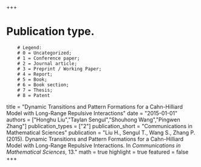 +++
# Publication type.
        # Legend: 
        # 0 = Uncategorized; 
        # 1 = Conference paper; 
        # 2 = Journal article;
        # 3 = Preprint / Working Paper; 
        # 4 = Report; 
        # 5 = Book; 
        # 6 = Book section;
        # 7 = Thesis; 
        # 8 = Patent
title = "Dynamic Transitions and Pattern Formations for a Cahn-Hilliard Model with Long-Range Repulsive Interactions"
date = "2015-01-01"
authors = ["Honghu Liu","Taylan Sengul","Shouhong Wang","Pingwen Zhang"]
publication_types = ["2"]
publication_short = "Communications in Mathematical Sciences"
publication = "Liu H., Sengul T., Wang S., Zhang P. (2015). Dynamic Transitions and Pattern Formations for a Cahn-Hilliard Model with Long-Range Repulsive Interactions. In _Communications in Mathematical Sciences_, 13."
math = true
highlight = true
featured = false
+++